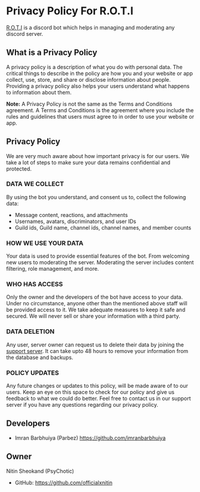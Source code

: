 # Privacy Policy For R.O.T.I

[R.O.T.I](https://discord.com/api/oauth2/authorize?client_id=903690362114158632&scope=applications.commands+bot&permissions=1543892063) is a discord bot which helps in managing and moderating any discord server.

## What is a Privacy Policy

A privacy policy is a description of what you do with personal data. The critical things to describe in the policy are how you and your website or app collect, use, store, and share or disclose information about people. Providing a privacy policy also helps your users understand what happens to information about them.

**Note:** A Privacy Policy is not the same as the Terms and Conditions agreement. A Terms and Conditions is the agreement where you include the rules and guidelines that users must agree to in order to use your website or app.

## Privacy Policy

We are very much aware about how important privacy is for our users. We take a lot of steps to make sure your data remains confidential and protected.

### DATA WE COLLECT

By using the bot you understand, and consent us to, collect the following data:

- Message content, reactions, and attachments
- Usernames, avatars, discriminators, and user IDs
- Guild ids, Guild name, channel ids, channel names, and member counts

### HOW WE USE YOUR DATA

Your data is used to provide essential features of the bot. From welcoming new users to moderating the server. Moderating the server includes content filtering, role management, and more.

### WHO HAS ACCESS

Only the owner and the developers of the bot have access to your data. Under no circumstance, anyone other than the mentioned above staff will be provided access to it. We take adequate measures to keep it safe and secured. We will never sell or share your information with a third party.

### DATA DELETION

Any user, server owner can request us to delete their data by joining the [support server](https://discord.gg/TcWP9jTByh). It can take upto 48 hours to remove your information from the database and backups.

### POLICY UPDATES

Any future changes or updates to this policy, will be made aware of to our users. Keep an eye on this space to check for our policy and give us feedback to what we could do better. Feel free to contact us in our support server if you have any questions regarding our privacy policy.

## Developers

- Imran Barbhuiya (Parbez) https://github.com/imranbarbhuiya

## Owner

Nitin Sheokand (PsyChotic)

- GitHub: https://github.com/officialxnitin
